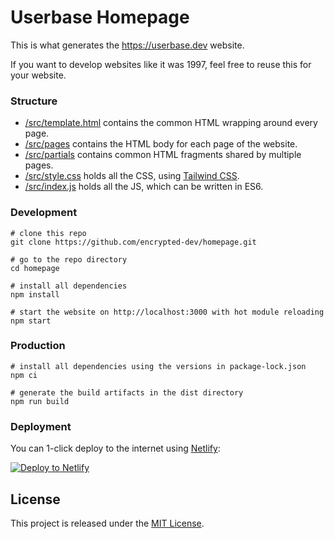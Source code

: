 
# Userbase Homepage

This is what generates the https://userbase.dev website.

If you want to develop websites like it was 1997, feel free to reuse this for your website.

### Structure

* [/src/template.html](src/template.html) contains the common HTML wrapping around every page.
* [/src/pages](src/pages) contains the HTML body for each page of the website.
* [/src/partials](src/partials) contains common HTML fragments shared by multiple pages.
* [/src/style.css](src/style.css) holds all the CSS, using [Tailwind CSS](https://tailwindcss.com).
* [/src/index.js](src/index.js) holds all the JS, which can be written in ES6.

### Development

```
# clone this repo
git clone https://github.com/encrypted-dev/homepage.git

# go to the repo directory
cd homepage

# install all dependencies
npm install

# start the website on http://localhost:3000 with hot module reloading
npm start
```

### Production

```
# install all dependencies using the versions in package-lock.json
npm ci

# generate the build artifacts in the dist directory
npm run build
```

### Deployment

You can 1-click deploy to the internet using [Netlify](https://www.netlify.com):

<!-- Markdown snippet -->
[![Deploy to Netlify](https://www.netlify.com/img/deploy/button.svg)](https://app.netlify.com/start/deploy?repository=https://github.com/encrypted-dev/homepage)

## License

This project is released under the [MIT License](LICENSE).